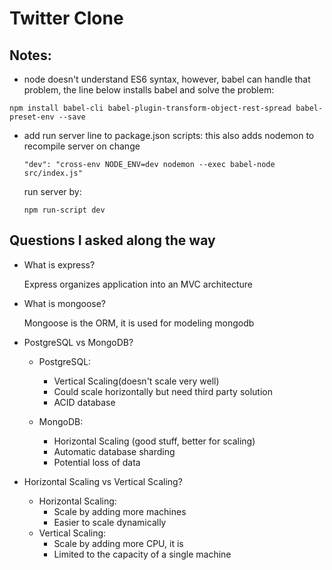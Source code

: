 # Twitter Clone

## Notes: 
* node doesn't understand ES6 syntax, however, babel can handle that problem,
  the line below installs babel and solve the problem:
```
npm install babel-cli babel-plugin-transform-object-rest-spread babel-preset-env --save
```
* add run server line to package.json scripts:
  this also adds nodemon to recompile server on change
  ```
  "dev": "cross-env NODE_ENV=dev nodemon --exec babel-node src/index.js"
  ```
  run server by: 
  ```
  npm run-script dev
  ```

## Questions I asked along the way

* What is express? 

  Express organizes application into an MVC architecture 

* What is mongoose? 

  Mongoose is the ORM, it is used for modeling mongodb 

* PostgreSQL vs MongoDB? 

  * PostgreSQL: 
    * Vertical Scaling(doesn't scale very well)
    * Could scale horizontally but need third party solution
    * ACID database

  * MongoDB: 
    * Horizontal Scaling (good stuff, better for scaling)
    * Automatic database sharding
    * Potential loss of data 

* Horizontal Scaling vs Vertical Scaling? 

  * Horizontal Scaling: 
    * Scale by adding more machines 
    * Easier to scale dynamically 
  * Vertical Scaling: 
    * Scale by adding more CPU, it is
    * Limited to the capacity of a single machine  